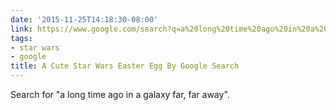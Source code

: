 ```yaml
---
date: '2015-11-25T14:18:30-08:00'
link: https://www.google.com/search?q=a%20long%20time%20ago%20in%20a%20galaxy%20far%20far%20away&cad=h
tags:
- star wars
- google
title: A Cute Star Wars Easter Egg By Google Search
---
```


Search for "a long time ago in a galaxy far, far away".
